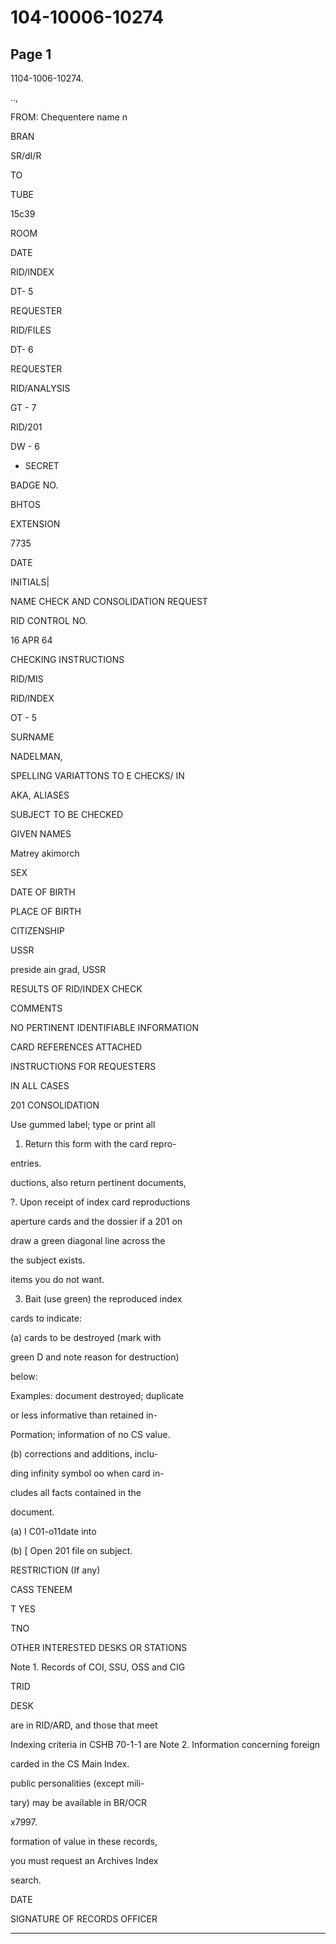 # 104-10006-10274

## Page 1

1104-1006-10274.

..,

FROM: Chequentere name n

BRAN

SR/dI/R

TO

TUBE

15c39

ROOM

DATE

RID/INDEX

DT- 5

REQUESTER

RID/FILES

DT- 6

REQUESTER

RID/ANALYSIS

GT - 7

RID/201

DW - 6

* SECRET

BADGE NO.

BHTOS

EXTENSION

7735

DATE

INITIALS|

NAME CHECK AND CONSOLIDATION REQUEST

RID CONTROL NO.

16 APR 64

CHECKING INSTRUCTIONS

RID/MIS

RID/INDEX

OT - 5

SURNAME

NADELMAN,

SPELLING VARIATTONS TO E CHECKS/ IN

AKA, ALIASES

SUBJECT TO BE CHECKED

GIVEN NAMES

Matrey akimorch

SEX

DATE OF BIRTH

PLACE OF BIRTH

CITIZENSHIP

USSR

preside ain grad, USSR

RESULTS OF RID/INDEX CHECK

COMMENTS

NO PERTINENT IDENTIFIABLE INFORMATION

CARD REFERENCES ATTACHED

INSTRUCTIONS FOR REQUESTERS

IN ALL CASES

201 CONSOLIDATION

Use gummed label; type or print all

1. Return this form with the card repro-

entries.

ductions, also return pertinent documents,

?. Upon receipt of index card reproductions

aperture cards and the dossier if a 201 on

draw a green diagonal line across the

the subject exists.

items you do not want.

3. Bait (use green) the reproduced index

cards to indicate:

(a) cards to be destroyed (mark with

green D and note reason for destruction)

below:

Examples: document destroyed; duplicate

or less informative than retained in-

Pormation; information of no CS value.

(b) corrections and additions, inclu-

ding infinity symbol oo when card in-

cludes all facts contained in the

document.

(a) I C01-o11date into

(b) [ Open 201 file on subject.

RESTRICTION (If any)

CASS TENEEM

T YES

TNO

OTHER INTERESTED DESKS OR STATIONS

Note 1. Records of COI, SSU, OSS and CIG

TRID

DESK

are in RID/ARD, and those that meet

Indexing criteria in CSHB 70-1-1 are Note 2. Information concerning foreign

carded in the CS Main Index.

public personalities (except mili-

tary) may be available in BR/OCR

x7997.

formation of value in these records,

you must request an Archives Index

search.

DATE

SIGNATURE OF RECORDS OFFICER

---

